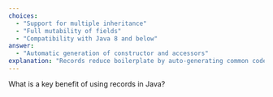 ```yaml
---
choices:
  - "Support for multiple inheritance"
  - "Full mutability of fields"
  - "Compatibility with Java 8 and below"
answer:
  - "Automatic generation of constructor and accessors"
explanation: "Records reduce boilerplate by auto-generating common code like constructors and accessors."
---
```


What is a key benefit of using records in Java?
